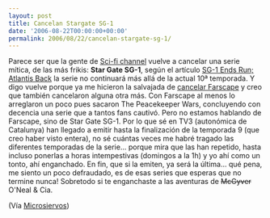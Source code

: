 ```yaml
---
layout: post
title: Cancelan Stargate SG-1
date: '2006-08-22T00:00:00+00:00'
permalink: 2006/08/22/cancelan-stargate-sg-1/
---
```

<img style="float:right; margin:0 0 10px 10px;" src="http://photos1.blogger.com/blogger/6639/1972/320/images.25.jpg" border="0" alt="" />Parece ser que la gente de <a href="http://www.scifi.com/">Sci-fi channel</a> vuelve a cancelar una serie mítica, de las más frikis: <span style="font-weight:bold;">Star Gate SG-1</span>, según el artículo <a href="http://www.scifi.com/scifiwire/index.php?category=0&id=37607">SG-1 Ends Run; Atlantis Back</a> la serie no continuará más allá de la actual 10ª temporada. Y digo vuelve porque ya me hicieron la salvajada de <a href="http://www.scifi.com/farscape/faq/">cancelar Farscape</a> y creo que también cancelaron alguna otra más. Con Farscape al menos lo arreglaron un poco pues sacaron The Peacekeeper Wars, concluyendo con decencia una serie que a tantos fans cautivó. Pero no estamos hablando de Farscape, sino de Star Gate SG-1. Por lo que sé en TV3 (autonómica de Catalunya) han llegado a emitir hasta la finalización de la temporada 9 (que creo haber visto entera), no sé cuántas veces me habré tragado las diferentes temporadas de la serie... porque mira que las han repetido, hasta incluso ponerlas a horas intempestivas (domingos a la 1h) y yo ahí como un tonto, ahí enganchado. En fin, que si la emiten, ya será la última... qué pena, me siento un poco defraudado, es de esas series que esperas que no termine nunca! Sobretodo si te enganchaste a las aventuras de <s>McGyver</s> O'Neal & Cia.

(Vía <a href="http://www.microsiervos.com/archivo/peliculas-tv/adios-stargate-sg1.html">Microsiervos</a>)
